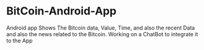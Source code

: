 # BitCoin-Android-App
Android app
Shows The Bitcoin data, Value, Time, and also the recent Data and also the news related to the Bitcoin.
Working on a ChatBot to integrate it to the App
